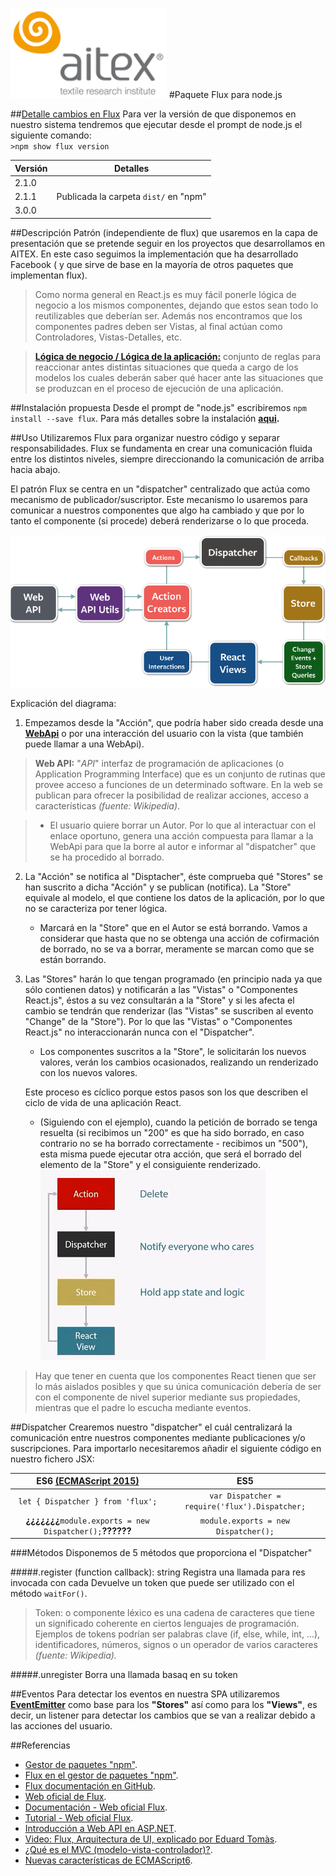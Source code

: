 ![logo_aitex_min.png](../images/logo_aitex_min.png "Logotipo de Aitex")
#Paquete Flux para node.js

##[Detalle cambios en Flux][enlaceVersionesflux]
Para ver la versión de que disponemos en nuestro sistema tendremos que ejecutar desde el prompt de node.js el siguiente comando:  
`>npm show flux version`

| Versión | Detalles |
|--------|--------|
|2.1.0||        
|2.1.1|Publicada la carpeta `dist/` en "npm"|
|3.0.0||

##Descripción
Patrón (independiente de flux) que usaremos en la capa de presentación que se pretende seguir en los proyectos que desarrollamos en AITEX. En este caso seguimos la implementación que ha desarrollado Facebook ( y que sirve de base en la mayoría de otros paquetes que implementan flux).  

> Como norma general en React.js es muy fácil ponerle lógica de negocio a los mismos componentes, dejando que estos sean todo lo reutilizables que deberían ser. Además nos encontramos que los componentes padres deben ser Vistas, al final actúan como Controladores, Vistas-Detalles, etc.  

> **[Lógica de negocio / Lógica de la aplicación:][enlaceProgramarporcapas]**  conjunto de reglas para reaccionar antes distintas situaciones que queda a cargo de los modelos los cuales deberán saber qué hacer ante las situaciones que se produzcan en el proceso de ejecución de una aplicación.

##Instalación propuesta
Desde el prompt de "node.js" escribiremos `npm install --save flux`. Para más detalles sobre la instalación **[aqui](https://www.npmjs.com/package/flux).**

##Uso
Utilizaremos Flux para organizar nuestro código y separar responsabilidades. Flux se fundamenta en crear una comunicación fluida entre los distintos niveles, siempre direccionando la comunicación de arriba hacia abajo.  

El patrón Flux se centra en un "dispatcher" centralizado que actúa como mecanismo de publicador/suscriptor. Este mecanismo lo usaremos para comunicar a nuestros componentes que algo ha cambiado y que por lo tanto el componente (si procede) deberá renderizarse o lo que proceda.

![flux_map.png](../images/flux_map.png "Diagrama conceptual de Flux")  

Explicación del diagrama:  

1. Empezamos desde la "Acción", que podría haber sido creada desde una **[WebApi][webapi]** o por una interacción del usuario con la vista (que también puede llamar a una WebApi).  

> **Web API:** "_API_" interfaz de programación de aplicaciones (o Application Programming Interface) que es un conjunto de rutinas que provee acceso a funciones de un determinado software. En la web se publican para ofrecer la posibilidad de realizar acciones, acceso a características *(fuente: Wikipedia)*.  

> + El usuario quiere borrar un Autor. Por lo que al interactuar con el enlace oportuno, genera una acción compuesta para llamar a la WebApi para que la borre al autor e informar al "dispatcher" que se ha procedido al borrado.  

2. La "Acción" se notifica al "Disptacher", éste comprueba qué "Stores" se han suscrito a dicha "Acción" y se publican (notifica). La "Store" equivale al modelo, el que contiene los datos de la aplicación, por lo que no se caracteriza por tener lógica.

	+ Marcará en la "Store" que en el Autor se está borrando. Vamos a considerar que hasta que no se obtenga una acción de cofirmación de borrado, no se va a borrar, meramente se marcan como que se están borrando.  

3. Las "Stores" harán lo que tengan programado (en principio nada ya que sólo contienen datos) y notificarán a las "Vistas" o "Componentes React.js", éstos a su vez consultarán a la "Store" y si les afecta el cambio se tendrán que renderizar (las "Vistas" se suscriben al evento "Change" de la "Store"). Por lo que las "Vistas" o "Componentes React.js" no interaccionarán nunca con el "Dispatcher".

	+ Los componentes suscritos a la "Store", le solicitarán los nuevos valores, verán los cambios ocasionados, realizando un renderizado con los nuevos valores.

	Este proceso es cíclico porque estos pasos son los que describen el ciclo de vida de una aplicación React.  
    + (Siguiendo con el ejemplo), cuando la petición de borrado se tenga resuelta (si recibimos un "200" es que ha sido borrado, en caso contrario no se ha borrado correctamente - recibimos un "500"), esta misma puede ejecutar otra acción, que será el borrado del elemento de la "Store" y el consiguiente renderizado.
    ![flux_detail.png](../images/flux_details.png "Detalle del direccionamiento de Flux")
> Hay que tener en cuenta que los componentes React tienen que ser lo más aislados posibles y que su única comunicación debería de ser con el componente de nivel superior mediante sus propiedades, mientras que el padre lo escucha mediante eventos.  

##Dispatcher
Crearemos nuestro "dispatcher" el cuál centralizará la comunicación entre nuestros componentes mediante publicaciones y/o suscripciones. Para importarlo necesitaremos añadir el siguiente código en nuestro fichero JSX:  

| ES6 [(ECMAScript 2015)][enlaceEcmascript6_5] | ES5 |
|:--------:|:--------:|
|`let { Dispatcher } from 'flux';` | `var Dispatcher = require('flux').Dispatcher;`|
|**¿¿¿¿¿¿¿**`module.exports = new Dispatcher();`**??????**|`module.exports = new Dispatcher();`|

###Métodos
Disponemos de 5 métodos que proporciona el "Dispatcher"

#####.register (function callback): string 
Registra una llamada para res invocada con cada
Devuelve un token que puede ser utilizado con el método `waitFor()`.
> Token: o componente léxico es una cadena de caracteres que tiene un significado coherente en ciertos lenguajes de programación. Ejemplos de tokens podrían ser palabras clave (if, else, while, int, ...), identificadores, números, signos o un operador de varios caracteres *(fuente: Wikipedia).*

#####.unregister
Borra una llamada basaq en su token

##Eventos
Para detectar los eventos en nuestra SPA utilizaremos **[EventEmitter][enlaceEventemitter]** como base para los **"Stores"** así como para los **"Views"**, es decir, un listener para detectar los cambios que se van a realizar debido a las acciones del usuario.

##Referencias
+ [Gestor de paquetes "npm"](https://www.npmjs.com/).
+ [Flux en el gestor de paquetes "npm"](https://www.npmjs.com/package/flux).
+ [Flux documentación en GitHub](https://github.com/facebook/flux).
+ [Web oficial de Flux](http://facebook.github.io/flux/).
+ [Documentación - Web oficial Flux](https://facebook.github.io/flux/docs/overview.html).
+ [Tutorial - Web oficial Flux](https://facebook.github.io/flux/docs/todo-list.html).
+ [Introducción a Web API en ASP.NET](https://www.pluralsight.com/courses/aspnetwebapi).
+ [Video: Flux, Arquitectura de UI, explicado por Eduard Tomàs](https://www.youtube.com/watch?v=IRitxt702EY).
+ [¿Qué es el MVC (modelo-vista-controlador)?](http://www.desarrolloweb.com/articulos/que-es-mvc.html).  
+ [Nuevas características de ECMAScript6](http://www.hongkiat.com/blog/ecmascript-6/).

<!-- Referencias ocultas -->
[webapi]:https://es.wikipedia.org/wiki/Web_API
[enlaceProgramarporcapas]:https://es.wikipedia.org/wiki/Programaci%C3%B3n_por_capas
[enlaceEventemitter]:https://nodejs.org/api/events.html#events_class_events_eventemitter
[enlaceVersionesflux]:https://github.com/facebook/flux/blob/master/CHANGELOG.md
[enlaceEcmascript6_5]:http://es6-features.org/#Constants